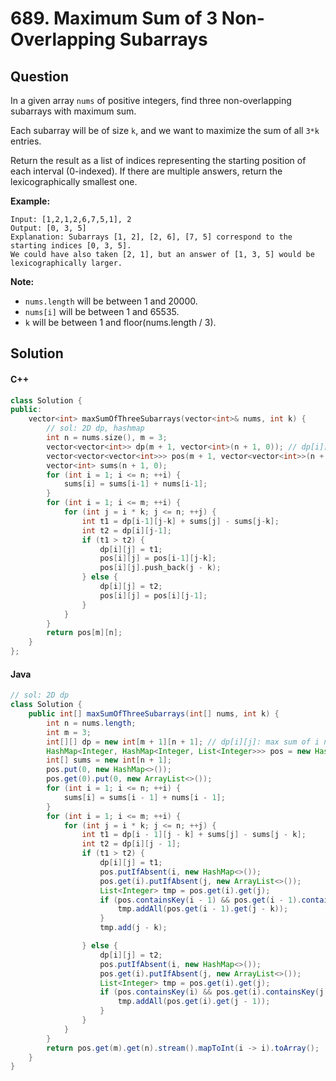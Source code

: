 # 689. Maximum Sum of 3 Non-Overlapping Subarrays

## Question

In a given array `nums` of positive integers, find three non-overlapping subarrays with maximum sum.

Each subarray will be of size `k`, and we want to maximize the sum of all `3*k` entries.

Return the result as a list of indices representing the starting position of each interval (0-indexed). If there are multiple answers, return the lexicographically smallest one.

**Example:**

```
Input: [1,2,1,2,6,7,5,1], 2
Output: [0, 3, 5]
Explanation: Subarrays [1, 2], [2, 6], [7, 5] correspond to the starting indices [0, 3, 5].
We could have also taken [2, 1], but an answer of [1, 3, 5] would be lexicographically larger.
```

**Note:**

* `nums.length` will be between 1 and 20000.
* `nums[i]` will be between 1 and 65535.
* `k` will be between 1 and floor(nums.length / 3).

## Solution

#### C++

```cpp
class Solution {
public:
    vector<int> maxSumOfThreeSubarrays(vector<int>& nums, int k) {
        // sol: 2D dp, hashmap
        int n = nums.size(), m = 3;
        vector<vector<int>> dp(m + 1, vector<int>(n + 1, 0)); // dp[i][j]: max sum of i non-overlapping subarrays for the first j nums
        vector<vector<vector<int>>> pos(m + 1, vector<vector<int>>(n + 1)); // pos[i][j]: starting positions of dp[i][j]
        vector<int> sums(n + 1, 0);
        for (int i = 1; i <= n; ++i) {
            sums[i] = sums[i-1] + nums[i-1];
        }        
        for (int i = 1; i <= m; ++i) {
            for (int j = i * k; j <= n; ++j) {
                int t1 = dp[i-1][j-k] + sums[j] - sums[j-k];
                int t2 = dp[i][j-1];
                if (t1 > t2) {
                    dp[i][j] = t1;
                    pos[i][j] = pos[i-1][j-k];
                    pos[i][j].push_back(j - k);
                } else {
                    dp[i][j] = t2;
                    pos[i][j] = pos[i][j-1];
                }
            }
        }
        return pos[m][n];
    }
};
```

#### Java

```java
// sol: 2D dp
class Solution {
    public int[] maxSumOfThreeSubarrays(int[] nums, int k) {
        int n = nums.length;
        int m = 3;
        int[][] dp = new int[m + 1][n + 1]; // dp[i][j]: max sum of i non-overlapping subarrays for the first j nums
        HashMap<Integer, HashMap<Integer, List<Integer>>> pos = new HashMap<>(); // pos[i][j]: starting positions of dp[i][j]
        int[] sums = new int[n + 1];
        pos.put(0, new HashMap<>());
        pos.get(0).put(0, new ArrayList<>());
        for (int i = 1; i <= n; ++i) {
            sums[i] = sums[i - 1] + nums[i - 1];
        }
        for (int i = 1; i <= m; ++i) {
            for (int j = i * k; j <= n; ++j) {
                int t1 = dp[i - 1][j - k] + sums[j] - sums[j - k];
                int t2 = dp[i][j - 1];
                if (t1 > t2) {
                    dp[i][j] = t1;
                    pos.putIfAbsent(i, new HashMap<>());
                    pos.get(i).putIfAbsent(j, new ArrayList<>());
                    List<Integer> tmp = pos.get(i).get(j);
                    if (pos.containsKey(i - 1) && pos.get(i - 1).containsKey(j - k)) {
                        tmp.addAll(pos.get(i - 1).get(j - k));
                    }
                    tmp.add(j - k);

                } else {
                    dp[i][j] = t2;
                    pos.putIfAbsent(i, new HashMap<>());
                    pos.get(i).putIfAbsent(j, new ArrayList<>());
                    List<Integer> tmp = pos.get(i).get(j);
                    if (pos.containsKey(i) && pos.get(i).containsKey(j - 1)) {
                        tmp.addAll(pos.get(i).get(j - 1));
                    }
                }
            }
        }
        return pos.get(m).get(n).stream().mapToInt(i -> i).toArray();
    }
}
```
